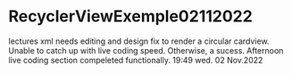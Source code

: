 # RecyclerViewExemple02112022

lectures xml needs editing and design fix  to render a circular cardview. 
Unable to catch up with live coding speed. Otherwise, a sucess. 
Afternoon live coding section compeleted functionally.
19:49 wed. 02 Nov.2022 

